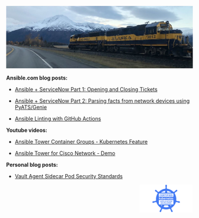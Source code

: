 ![](https://github.com/colin-mccarthy/colin-mccarthy/blob/main/train.jpg)








**Ansible.com blog posts:**

* [Ansible + ServiceNow Part 1: Opening and Closing Tickets](https://www.ansible.com/blog/ansible-servicenow-opening-and-closing-tickets)
* [Ansible + ServiceNow Part 2: Parsing facts from network devices using PyATS/Genie](https://www.ansible.com/blog/ansible-servicenow-part-2-parsing-facts-from-network-devices-using-pyats/genie)

* [Ansible Linting with GitHub Actions](https://www.ansible.com/blog/ansible-linting-with-github-actions)



**Youtube videos:** 


* [Ansible Tower Container Groups - Kubernetes Feature](https://www.youtube.com/watch?v=fBNTYOovtkI&t=9s)

* [Ansible Tower for Cisco Network - Demo](https://www.youtube.com/watch?v=5xpYV_jWtLE)


**Personal blog posts:**

* [Vault Agent Sidecar Pod Security Standards](https://colin-mccarthy.github.io/plainwhite-jekyll/kubernetes/cloud/vault/2023/05/27/vault-agent-sidecar-pod-security-standards.html)



<img align="right" height="75" src="https://github.com/colin-mccarthy/colin-mccarthy/blob/main/CKAD.png"></code>
